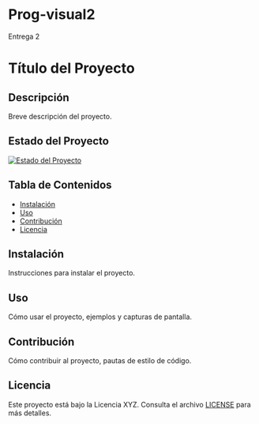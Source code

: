 # Prog-visual2
Entrega 2
# Título del Proyecto

## Descripción

Breve descripción del proyecto.

## Estado del Proyecto

[![Estado del Proyecto](enlace-a-badge)](enlace-al-estado)

## Tabla de Contenidos

- [Instalación](#instalación)
- [Uso](#uso)
- [Contribución](#contribución)
- [Licencia](#licencia)

## Instalación

Instrucciones para instalar el proyecto.

## Uso

Cómo usar el proyecto, ejemplos y capturas de pantalla.

## Contribución

Cómo contribuir al proyecto, pautas de estilo de código.

## Licencia

Este proyecto está bajo la Licencia XYZ. Consulta el archivo [LICENSE](LICENSE) para más detalles.
